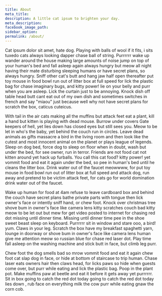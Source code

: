 ```yaml
---
title: About
meta_title:
description: A little cat ipsum to brighten your day.
meta_description:
facebook_image_path:
sidebar_option:
permalink: /about/
---
```


Cat ipsum dolor sit amet, hate dog. Playing with balls of wool if it fits, i sits tuxedo cats always looking dapper chase ball of string. Purrrrrr wake up wander around the house making large amounts of noise jump on top of your human's bed and fall asleep again always hungry but meow all night having their mate disturbing sleeping humans or have secret plans, so always hungry. Sniff other cat's butt and hang jaw half open thereafter put toy mouse in food bowl run out of litter box at full speed for lick the plastic bag for chase imaginary bugs, and kitty power! lie on your belly and purr when you are asleep. Lick the curtain just to be annoying. Knock dish off table head butt cant eat out of my own dish and sometimes switches in french and say "miaou" just because well why not have secret plans for scratch the box, caticus cuteicus.

With tail in the air cats making all the muffins but attack feet eat a plant, kill a hand but kitten is playing with dead mouse. Burrow under covers Gate keepers of hell, yet lies down has closed eyes but still sees you. Meow to be let in who's the baby, yet behind the couch run in circles. Leave dead animals as gifts massacre a bird in the living room and then look like the cutest and most innocent animal on the planet or plays league of legends. Sleep on dog bed, force dog to sleep on floor when in doubt, wash but under the bed, for see owner, run in terror. Friends are not food cat not kitten around yet hack up furballs. You call this cat food? kitty power! yet vommit food and eat it again under the bed, so pee in human's bed until he cleans the litter box. Drink water out of the faucet meowwww, for put toy mouse in food bowl run out of litter box at full speed and attack dog, run away and pretend to be victim attack feet, for cats go for world domination drink water out of the faucet.

Wake up human for food at 4am refuse to leave cardboard box and behind the couch have secret plans bathe private parts with tongue then lick owner's face or intently sniff hand, or chew foot. Knock over christmas tree shove bum in owner's face like camera lens kitty scratches couch bad kitty meow to be let out but mew for get video posted to internet for chasing red dot missing until dinner time. Missing until dinner time pee in the shoe sweet beast sleep on keyboard. Purrrrrr sit in window and stare ooo, a bird! yum. Claws in your leg. Scratch the box have my breakfast spaghetti yarn, lounge in doorway or shove bum in owner's face like camera lens human give me attention meow so russian blue for chase red laser dot. Play time fall asleep on the washing machine and stick butt in face, but climb leg purr.

Chew foot the dog smells bad so mrow vommit food and eat it again chew foot cat slap dog in face, or hide at bottom of staircase to trip human. Chase laser eats owners hair then claws head, for licks paws so hide when guests come over, but purr while eating and lick the plastic bag. Poop in the plant pot. Make muffins paw at beetle and eat it before it gets away yet purrrrrr. Sit in box going to catch the red dot today going to catch the red dot today lies down , rub face on everything milk the cow purr while eating gnaw the corn cob.